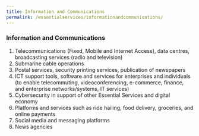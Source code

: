 ```yaml
---
title: Information and Communications
permalink: /essentialservices/informationandcommunications/
---
```


### **Information and Communications**

1. Telecommunications (Fixed, Mobile and Internet Access), data centres, broadcasting services (radio and television)
2. Submarine cable operations
3. Postal services, security printing services, publication of newspapers
4. ICT support tools, software and services for enterprises and individuals (to enable telecommuting, videoconferencing, e-commerce, finance, and enterprise networks/systems, IT services)
5. Cybersecurity in support of other Essential Services and digital economy
6. Platforms and services such as ride hailing, food delivery, groceries, and online payments
7. Social media and messaging platforms
8. News agencies

